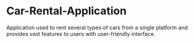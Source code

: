 # Car-Rental-Application
Application used to rent several types of cars from a single platform and provides vast features to users with user-friendly interface.
